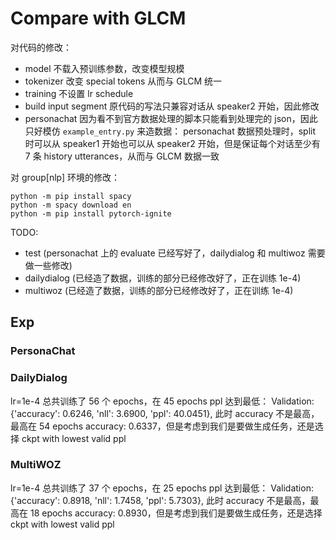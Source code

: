# Compare with GLCM
对代码的修改：
- model 不载入预训练参数，改变模型规模
- tokenizer 改变 special tokens 从而与 GLCM 统一
- training 不设置 lr schedule
- build input segment 原代码的写法只兼容对话从 speaker2 开始，因此修改
- personachat 因为看不到官方数据处理的脚本只能看到处理完的 json，因此只好模仿 `example_entry.py` 来造数据： personachat 数据预处理时，split 时可以从 speaker1 开始也可以从 speaker2 开始，但是保证每个对话至少有 7 条 history utterances，从而与 GLCM 数据一致

对 group[nlp] 环境的修改：
```
python -m pip install spacy
python -m spacy download en
python -m pip install pytorch-ignite
```

TODO:
+ test (personachat 上的 evaluate 已经写好了，dailydialog 和 multiwoz 需要做一些修改)
+ dailydialog (已经造了数据，训练的部分已经修改好了，正在训练 1e-4)
+ multiwoz (已经造了数据，训练的部分已经修改好了，正在训练 1e-4)

## Exp
### PersonaChat


### DailyDialog
lr=1e-4
总共训练了 56 个 epochs，在 45 epochs ppl 达到最低：
Validation: {'accuracy': 0.6246, 'nll': 3.6900, 'ppl': 40.0451},
此时 accuracy 不是最高，最高在 54 epochs accuracy: 0.6337，但是考虑到我们是要做生成任务，还是选择 ckpt with lowest valid ppl

### MultiWOZ
lr=1e-4
总共训练了 37 个 epochs，在 25 epochs ppl 达到最低：
Validation: {'accuracy': 0.8918, 'nll': 1.7458, 'ppl': 5.7303},
此时 accuracy 不是最高，最高在 18 epochs accuracy: 0.8930，但是考虑到我们是要做生成任务，还是选择 ckpt with lowest valid ppl